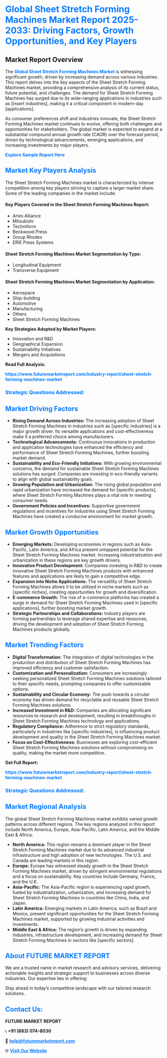 <h1 style="color: #007BFF;">Global Sheet Stretch Forming Machines Market Report 2025-2033: Driving Factors, Growth Opportunities, and Key Players</h1>

<section id="overview">
<h2>Market Report Overview</h2>
<p>The <a href="https://www.futuremarketreport.com/industry-report/sheet-stretch-forming-machines-market" style="color: #007BFF; text-decoration: none;"><strong>Global Sheet Stretch Forming Machines Market</strong></a> is witnessing significant growth, driven by increasing demand across various industries. This report delves into the key aspects of the Sheet Stretch Forming Machines market, providing a comprehensive analysis of its current status, future potential, and challenges. The demand for Sheet Stretch Forming Machines has surged due to its wide-ranging applications in industries such as [insert industries], making it a critical component in modern-day [applications].</p>
<p>As consumer preferences shift and industries innovate, the Sheet Stretch Forming Machines market continues to evolve, offering both challenges and opportunities for stakeholders. The global market is expected to expand at a substantial compound annual growth rate (CAGR) over the forecast period, driven by technological advancements, emerging applications, and increasing investments by major players.</p>
</section>

<section id="overview">
<p><a href="https://www.futuremarketreport.com/request-sample/reportId=112305" style="color: #007BFF; text-decoration: none;"><strong>Explore Sample Report Here</strong></a></p>
</section>

<section id="key-players">
<h2 style="color: #007BFF;">Market Key Players Analysis</h2>
<p>The Sheet Stretch Forming Machines market is characterized by intense competition among key players striving to capture a larger market share. Some of the leading companies in the market include:</p>
<h4>Key Players Covered in the Sheet Stretch Forming Machines Report:</h4>
<ul><li>Aries Alliance</li><li>Mitsubishi</li><li>Techniform</li><li>Beckwood Press</li><li>Group Rhodes</li><li>ERIE Press Systems</li></ul>
<h4>Sheet Stretch Forming Machines Market Segmentation by Type:</h4>
<ul><li>Longitudinal Equipment</li><li>Transverse Equipment</li></ul>

<h4>Sheet Stretch Forming Machines Market Segmentation by Application:</h4>
<ul><li>Aerospace</li><li>Ship-building</li><li>Automotive</li><li>Manufacturing</li><li>Others</li><li>Sheet Stretch Forming Machines</li></ul>
<p><strong>Key Strategies Adopted by Market Players:</strong></p>
<ul>
<li>Innovation and R&D</li>
<li>Geographical Expansion</li>
<li>Sustainability Initiatives</li>
<li>Mergers and Acquisitions</li>
</ul>
</section>

<section>
<p><strong>Read Full Analysis: </strong></p><a href="https://www.futuremarketreport.com/industry-report/sheet-stretch-forming-machines-market" style="color: #007BFF; text-decoration: none;"><strong>https://www.futuremarketreport.com/industry-report/sheet-stretch-forming-machines-market</strong></a>
<h3 style="color: #007BFF;">Strategic Questions Addressed:</h3>
</section>

<section id="driving-factors">
<h2 style="color: #007BFF;">Market Driving Factors</h2>
<ul>
<li><strong>Rising Demand Across Industries:</strong> The increasing adoption of Sheet Stretch Forming Machines in industries such as [specific industries] is a major growth driver. Its versatile applications and cost-effectiveness make it a preferred choice among manufacturers.</li>
<li><strong>Technological Advancements:</strong> Continuous innovations in production and application technologies have enhanced the efficiency and performance of Sheet Stretch Forming Machines, further boosting market demand.</li>
<li><strong>Sustainability and Eco-Friendly Initiatives:</strong> With growing environmental concerns, the demand for sustainable Sheet Stretch Forming Machines solutions has surged. Companies are investing in eco-friendly variants to align with global sustainability goals.</li>
<li><strong>Growing Population and Urbanization:</strong> The rising global population and rapid urbanization have increased the demand for [specific products], where Sheet Stretch Forming Machines plays a vital role in meeting consumer needs.</li>
<li><strong>Government Policies and Incentives:</strong> Supportive government regulations and incentives for industries using Sheet Stretch Forming Machines have created a conducive environment for market growth.</li>
</ul>
</section>

<section id="growth-opportunities">
<h2 style="color: #007BFF;">Market Growth Opportunities</h2>
<ul>
<li><strong>Emerging Markets:</strong> Developing economies in regions such as Asia-Pacific, Latin America, and Africa present untapped potential for the Sheet Stretch Forming Machines market. Increasing industrialization and urbanization in these regions are key growth drivers.</li>
<li><strong>Innovative Product Development:</strong> Companies investing in R&D to create innovative Sheet Stretch Forming Machines products with enhanced features and applications are likely to gain a competitive edge.</li>
<li><strong>Expansion into Niche Applications:</strong> The versatility of Sheet Stretch Forming Machines allows it to be utilized in niche markets such as [specific niches], creating opportunities for growth and diversification.</li>
<li><strong>E-commerce Growth:</strong> The rise of e-commerce platforms has created a surge in demand for Sheet Stretch Forming Machines used in [specific applications], further boosting market growth.</li>
<li><strong>Strategic Partnerships and Collaborations:</strong> Industry players are forming partnerships to leverage shared expertise and resources, driving the development and adoption of Sheet Stretch Forming Machines products globally.</li>
</ul>
</section>

<section id="trending-factors">
<h2 style="color: #007BFF;">Market Trending Factors</h2>
<ul>
<li><strong>Digital Transformation:</strong> The integration of digital technologies in the production and distribution of Sheet Stretch Forming Machines has improved efficiency and customer satisfaction.</li>
<li><strong>Customization and Personalization:</strong> Consumers are increasingly seeking personalized Sheet Stretch Forming Machines solutions tailored to their specific needs, prompting companies to offer customizable options.</li>
<li><strong>Sustainability and Circular Economy:</strong> The push towards a circular economy has driven demand for recyclable and reusable Sheet Stretch Forming Machines solutions.</li>
<li><strong>Increased Investment in R&D:</strong> Companies are allocating significant resources to research and development, resulting in breakthroughs in Sheet Stretch Forming Machines technology and applications.</li>
<li><strong>Regulatory Compliance:</strong> Adherence to strict regulatory standards, particularly in industries like [specific industries], is influencing product development and quality in the Sheet Stretch Forming Machines market.</li>
<li><strong>Focus on Cost-Effectiveness:</strong> Businesses are exploring cost-efficient Sheet Stretch Forming Machines solutions without compromising on quality, making the market more competitive.</li>
</ul>
</section>

<section>
<p><strong>Get Full Report: </strong></p><a href="https://www.futuremarketreport.com/industry-report/sheet-stretch-forming-machines-market" style="color: #007BFF; text-decoration: none;"><strong>https://www.futuremarketreport.com/industry-report/sheet-stretch-forming-machines-market</strong></a>
<h3 style="color: #007BFF;">Strategic Questions Addressed:</h3>
</section>


<section id="regional-analysis">
<h2 style="color: #007BFF;">Market Regional Analysis</h2>
<p>The global Sheet Stretch Forming Machines market exhibits varied growth patterns across different regions. The key regions analyzed in this report include North America, Europe, Asia-Pacific, Latin America, and the Middle East & Africa:</p>
<ul>
<li><strong>North America:</strong> This region remains a dominant player in the Sheet Stretch Forming Machines market due to its advanced industrial infrastructure and high adoption of new technologies. The U.S. and Canada are leading markets in this region.</li>
<li><strong>Europe:</strong> Europe has witnessed steady growth in the Sheet Stretch Forming Machines market, driven by stringent environmental regulations and a focus on sustainability. Key countries include Germany, France, and the U.K.</li>
<li><strong>Asia-Pacific:</strong> The Asia-Pacific region is experiencing rapid growth, fueled by industrialization, urbanization, and increasing demand for Sheet Stretch Forming Machines in countries like China, India, and Japan.</li>
<li><strong>Latin America:</strong> Emerging markets in Latin America, such as Brazil and Mexico, present significant opportunities for the Sheet Stretch Forming Machines market, supported by growing industrial activities and investments.</li>
<li><strong>Middle East & Africa:</strong> The region’s growth is driven by expanding industries, infrastructure development, and increasing demand for Sheet Stretch Forming Machines in sectors like [specific sectors].</li>
</ul>
</section>

<footer>
<h2 style="color: #007BFF;">About FUTURE MARKET REPORT</h2>
<p>We are a trusted name in market research and advisory services, delivering actionable insights and strategic support to businesses across diverse industries. Our expertise lies in offering:</p>

<p>Stay ahead in today’s competitive landscape with our tailored research solutions.</p>

<h2 style="color: #007BFF;">Contact Us:</h2>
<p><strong>FUTURE MARKET REPORT</strong></p>
<p>📞 <strong>+91 (883) 074-8030</strong></p>
<p>📧 <strong><a href="mailto:help@futuremarketreport.com" style="color: #007BFF;">help@futuremarketreport.com</a></strong></p>
<p>🌐 <strong><a href="https://www.futuremarketreport.com/" style="color: #007BFF;">Visit Our Website</a></strong></p>
</footer>
